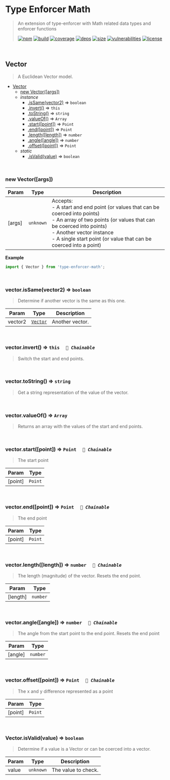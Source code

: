 # Type Enforcer Math

> An extension of type-enforcer with Math related data types and enforcer functions
>
> [![npm][npm]][npm-url]
[![build][build]][build-url]
[![coverage][coverage]][coverage-url]
[![deps][deps]][deps-url]
[![size][size]][size-url]
[![vulnerabilities][vulnerabilities]][vulnerabilities-url]
[![license][license]][license-url]


<br><a name="Vector"></a>

## Vector
> A Euclidean Vector model.


* [Vector](#Vector)
    * [new Vector([args])](#new_Vector_new)
    * _instance_
        * [.isSame(vector2)](#Vector+isSame) ⇒ <code>boolean</code>
        * [.invert()](#Vector+invert) ⇒ <code>this</code>
        * [.toString()](#Vector+toString) ⇒ <code>string</code>
        * [.valueOf()](#Vector+valueOf) ⇒ <code>Array</code>
        * [.start([point])](#Vector+start) ⇒ <code>Point</code>
        * [.end([point])](#Vector+end) ⇒ <code>Point</code>
        * [.length([length])](#Vector+length) ⇒ <code>number</code>
        * [.angle([angle])](#Vector+angle) ⇒ <code>number</code>
        * [.offset([point])](#Vector+offset) ⇒ <code>Point</code>
    * _static_
        * [.isValid(value)](#Vector.isValid) ⇒ <code>boolean</code>


<br><a name="new_Vector_new"></a>

### new Vector([args])

| Param | Type | Description |
| --- | --- | --- |
| [args] | <code>unknown</code> | Accepts: <br>- A start and end point (or values that can be coerced into points) <br>- An array of two points (or values that can be coerced into points) <br>- Another vector instance <br>- A single start point (or value that can be coerced into a point) |

**Example**  
``` javascript
import { Vector } from 'type-enforcer-math';
```

<br><a name="Vector+isSame"></a>

### vector.isSame(vector2) ⇒ <code>boolean</code>
> Determine if another vector is the same as this one.


| Param | Type | Description |
| --- | --- | --- |
| vector2 | [<code>Vector</code>](#Vector) | Another vector. |


<br><a name="Vector+invert"></a>

### vector.invert() ⇒ <code>this</code>&nbsp;&nbsp;&nbsp;&nbsp;&nbsp;_`🔗 Chainable`_

> Switch the start and end points.


<br><a name="Vector+toString"></a>

### vector.toString() ⇒ <code>string</code>
> Get a string representation of the value of the vector.


<br><a name="Vector+valueOf"></a>

### vector.valueOf() ⇒ <code>Array</code>
> Returns an array with the values of the start and end points.


<br><a name="Vector+start"></a>

### vector.start([point]) ⇒ <code>Point</code>&nbsp;&nbsp;&nbsp;&nbsp;&nbsp;_`🔗 Chainable`_

> The start point


| Param | Type |
| --- | --- |
| [point] | <code>Point</code> | 


<br><a name="Vector+end"></a>

### vector.end([point]) ⇒ <code>Point</code>&nbsp;&nbsp;&nbsp;&nbsp;&nbsp;_`🔗 Chainable`_

> The end point


| Param | Type |
| --- | --- |
| [point] | <code>Point</code> | 


<br><a name="Vector+length"></a>

### vector.length([length]) ⇒ <code>number</code>&nbsp;&nbsp;&nbsp;&nbsp;&nbsp;_`🔗 Chainable`_

> The length (magnitude) of the vector. Resets the end point.


| Param | Type |
| --- | --- |
| [length] | <code>number</code> | 


<br><a name="Vector+angle"></a>

### vector.angle([angle]) ⇒ <code>number</code>&nbsp;&nbsp;&nbsp;&nbsp;&nbsp;_`🔗 Chainable`_

> The angle from the start point to the end point. Resets the end point


| Param | Type |
| --- | --- |
| [angle] | <code>number</code> | 


<br><a name="Vector+offset"></a>

### vector.offset([point]) ⇒ <code>Point</code>&nbsp;&nbsp;&nbsp;&nbsp;&nbsp;_`🔗 Chainable`_

> The x and y difference represented as a point


| Param | Type |
| --- | --- |
| [point] | <code>Point</code> | 


<br><a name="Vector.isValid"></a>

### Vector.isValid(value) ⇒ <code>boolean</code>
> Determine if a value is a Vector or can be coerced into a vector.


| Param | Type | Description |
| --- | --- | --- |
| value | <code>unknown</code> | The value to check. |


[npm]: https://img.shields.io/npm/v/type-enforcer-math.svg
[npm-url]: https://npmjs.com/package/type-enforcer-math
[build]: https://travis-ci.org/DarrenPaulWright/type-enforcer-math.svg?branch&#x3D;master
[build-url]: https://travis-ci.org/DarrenPaulWright/type-enforcer-math
[coverage]: https://coveralls.io/repos/github/DarrenPaulWright/type-enforcer-math/badge.svg?branch&#x3D;master
[coverage-url]: https://coveralls.io/github/DarrenPaulWright/type-enforcer-math?branch&#x3D;master
[deps]: https://david-dm.org/DarrenPaulWright/type-enforcer-math.svg
[deps-url]: https://david-dm.org/DarrenPaulWright/type-enforcer-math
[size]: https://packagephobia.now.sh/badge?p&#x3D;type-enforcer-math
[size-url]: https://packagephobia.now.sh/result?p&#x3D;type-enforcer-math
[vulnerabilities]: https://snyk.io/test/github/DarrenPaulWright/type-enforcer-math/badge.svg?targetFile&#x3D;package.json
[vulnerabilities-url]: https://snyk.io/test/github/DarrenPaulWright/type-enforcer-math?targetFile&#x3D;package.json
[license]: https://img.shields.io/github/license/DarrenPaulWright/type-enforcer-math.svg
[license-url]: https://npmjs.com/package/type-enforcer-math/LICENSE.md
